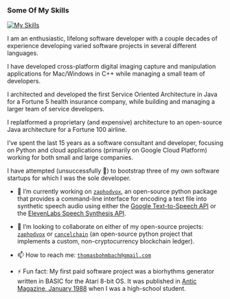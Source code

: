 ### Some Of My Skills

[![My Skills](https://skillicons.dev/icons?i=python,js,html,css,svg,bootstrap,flask,django,react,vue,postgres,sqlite,redis,rabbitmq,gcp,git,github,go,c,cpp,nodejs,java,docker,kubernetes,bash,regex,firebase,ai,sklearn,opencv,linux,raspberrypi,nginx,terraform,vscode,wordpress)](https://skillicons.dev)

I am an enthusiastic, lifelong software developer with a couple decades of experience developing varied software projects in several different languages.

I have developed cross-platform digital imaging capture and manipulation applications for Mac/Windows in C++ while managing a small team of developers.

I architected and developed the first Service Oriented Architecture in Java for a Fortune 5 health insurance company, while building and managing a larger team of service developers.

I replatformed a proprietary (and expensive) architecture to an open-source Java architecture for a Fortune 100 airline.

I’ve spent the last 15 years as a software consultant and developer, focusing on Python and cloud applications (primarily on Google Cloud Platform) working for both small and large companies. 

I have attempted (unsuccessfully 🙁) to bootstrap three of my own software startups for which I was the sole developer.

- 🔭 I’m currently working on [`zaphodvox`](https://github.com/gumptionthomas/zaphodvox), an open-source python package that provides a command-line interface for encoding a text file into synthetic speech audio using either the [Google Text-to-Speech API](https://cloud.google.com/text-to-speech/docs) or the [ElevenLabs Speech Synthesis API](https://elevenlabs.io/docs).

- 👯 I’m looking to collaborate on either of my open-source projects: [`zaphodvox`](https://github.com/gumptionthomas/zaphodvox) or [`cancelchain`](https://github.com/cancelchain/cancelchain) (an open-source python project that implements a custom, non-cryptocurrency blockchain ledger).

- 📫 How to reach me: [`thomasbohmbach@gmail.com`](mailto:thomasbohmbach@gmail.com)

- ⚡ Fun fact: My first paid software project was a biorhythms generator written in BASIC for the Atari 8-bit OS. It was published in [Antic Magazine, January 1988](https://archive.org/details/1988-01-anticmagazine) when I was a high-school student.

<!--
**gumptionthomas/gumptionthomas** is a ✨ _special_ ✨ repository because its `README.md` (this file) appears on your GitHub profile.

Here are some ideas to get you started:

- 🔭 I’m currently working on ...
- 🌱 I’m currently learning ...
- 👯 I’m looking to collaborate on ...
- 🤔 I’m looking for help with ...
- 💬 Ask me about ...
- 📫 How to reach me: ...
- 😄 Pronouns: ...
- ⚡ Fun fact: ...
-->
